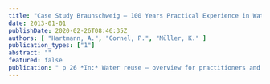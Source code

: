 ```yaml
---
title: "Case Study Braunschweig – 100 Years Practical Experience in Water Reuse"
date: 2013-01-01
publishDate: 2020-02-26T08:46:35Z
authors: [ "Hartmann, A.", "Cornel, P.", "Müller, K." ]
publication_types: ["1"]
abstract: ""
featured: false
publication: " p 26 *In:* Water reuse – overview for practitioners and case studies. Brunswick. 4-5 November 2013"
---
```


